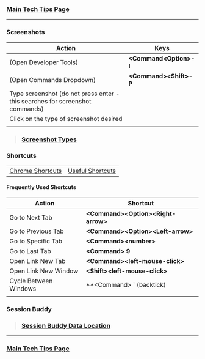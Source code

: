 ### [Main Tech Tips Page](https://github.com/sethfuller/tips/blob/main/tech_tips/README.md)

----------

### Screenshots

| Action                                                                           | Keys                     |
|----------------------------------------------------------------------------------|--------------------------|
| (Open Developer Tools)                                                           | **\<Command\<Option>-I** |
| (Open Commands Dropdown)                                                         | **\<Command>\<Shift>-P** |
| Type screenshot (do not press enter - this searches for screenshot commands)<br> |                          |
| Click on the type of screenshot desired                                          |                          |
|                                                                                  |                          |

> ### [Screenshot Types](https://www.businessinsider.com/how-to-screenshot-on-google-chrome)

### Shortcuts
|                                                                                                                                                                                                                                         |                                                                              |
|-----------------------------------------------------------------------------------------------------------------------------------------------------------------------------------------------------------------------------------------|------------------------------------------------------------------------------|
| [Chrome Shortcuts](https://support.google.com/chrome/answer/157179?co=GENIE.Platform%3DDesktop&hl=en#zippy=%2Ctab-and-window-shortcuts%2Cgoogle-chrome-feature-shortcuts%2Caddress-bar-shortcuts%2Cwebpage-shortcuts%2Cmouse-shortcuts) | [Useful Shortcuts](https://blog.hubspot.com/sales/chrome-keyboard-shortcuts) |

#### Frequently Used Shortcuts
| Action                | Shortcut                              |
|-----------------------|---------------------------------------|
| Go to Next Tab        | **\<Command>\<Option>\<Right-arrow>** |
| Go to Previous Tab    | **\<Command>\<Option>\<Left-arrow>**  |
| Go to Specific Tab    | **\<Command>\<number>**               |
| Go to Last Tab        | **\<Command> 9**                      |
| Open Link New Tab     | **\<Command>\<left-mouse-click>**     |
| Open Link New Window  | **\<Shift>\<left-mouse-click>**       |
| Cycle Between Windows | **\<Command> ` (backtick)             |
|                       |                                       |

### Session Buddy
> ### [Session Buddy Data Location](https://sessionbuddy.com/data-location/)

----------

### [Main Tech Tips Page](https://github.com/sethfuller/tips/blob/main/tech_tips/README.md)
